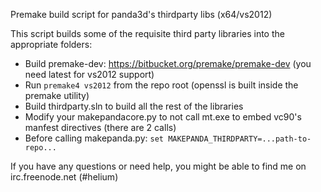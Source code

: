 Premake build script for panda3d's thirdparty libs (x64/vs2012)

This script builds some of the requisite third party libraries into the appropriate folders:
* Build premake-dev: https://bitbucket.org/premake/premake-dev (you need latest for vs2012 support)
* Run `premake4 vs2012` from the repo root (openssl is built inside the premake utility)
* Build thirdparty.sln to build all the rest of the libraries
* Modify your makepandacore.py to not call mt.exe to embed vc90's manfest directives (there are 2 calls)
* Before calling makepanda.py: `set MAKEPANDA_THIRDPARTY=...path-to-repo...`

If you have any questions or need help, you might be able to find me on irc.freenode.net (#helium)
